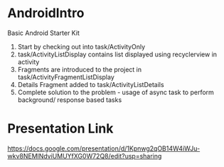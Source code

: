 # AndroidIntro
Basic Android Starter Kit

1. Start by checking out into task/ActivityOnly
2. task/ActivityListDisplay contains list displayed using recyclerview in activity
3. Fragments are introduced to the project in task/ActivityFragmentListDisplay
4. Details Fragment added to task/ActivityListDetails
5. Complete solution to the problem - usage of async task to perform background/ response based tasks

# Presentation Link 
https://docs.google.com/presentation/d/1Kpnwg2qOB14W4iWJu-wkv8NEMlNdviUMUYfXG0W72Q8/edit?usp=sharing
